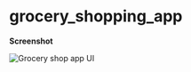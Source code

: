 # grocery_shopping_app

**Screenshot**

![Grocery shop app UI](https://github.com/user-attachments/assets/73a83d0d-d0cf-4b68-8065-0045fed0bd45)

